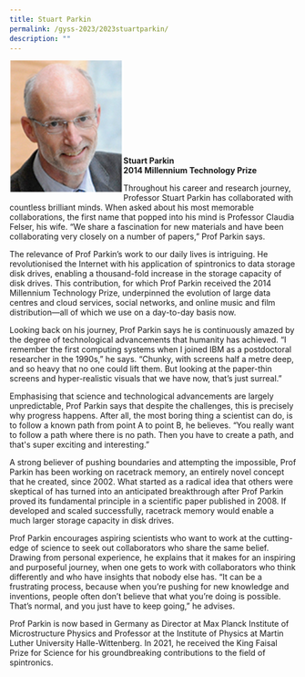 ```yaml
---
title: Stuart Parkin
permalink: /gyss-2023/2023stuartparkin/
description: ""
---
```

<img src="/images/GYSS%202022/stuart%20parkin.png" alt="Stuart Parkin" align="left" style="width:200px">
<br>
<br>
<br>
<br>
<br>
<br>
<br>
<br>
<br>

**Stuart Parkin** <br>
**2014 Millennium Technology Prize**

Throughout his career and research journey, Professor Stuart Parkin has collaborated with countless brilliant minds. When asked about his most memorable collaborations, the first name that popped into his mind is Professor Claudia Felser, his wife. “We share a fascination for new materials and have been collaborating very closely on a number of papers,” Prof Parkin says.

The relevance of Prof Parkin’s work to our daily lives is intriguing. He revolutionised the Internet with his application of spintronics to data storage disk drives, enabling a thousand-fold increase in the storage capacity of disk drives. This contribution, for which Prof Parkin received the 2014 Millennium Technology Prize, underpinned the evolution of large data centres and cloud services, social networks, and online music and film distribution—all of which we use on a day-to-day basis now.

Looking back on his journey, Prof Parkin says he is continuously amazed by the degree of technological advancements that humanity has achieved. “I remember the first computing systems when I joined IBM as a postdoctoral researcher in the 1990s,” he says. “Chunky, with screens half a metre deep, and so heavy that no one could lift them. But looking at the paper-thin screens and hyper-realistic visuals that we have now, that’s just surreal.”

Emphasising that science and technological advancements are largely unpredictable, Prof Parkin says that despite the challenges, this is precisely why progress happens. After all, the most boring thing a scientist can do, is to follow a known path from point A to point B, he believes. “You really want to follow a path where there is no path. Then you have to create a path, and that's super exciting and interesting.”

A strong believer of pushing boundaries and attempting the impossible, Prof Parkin has been working on racetrack memory, an entirely novel concept that he created, since 2002. What started as a radical idea that others were skeptical of has turned into an anticipated breakthrough after Prof Parkin proved its fundamental principle in a scientific paper published in 2008. If developed and scaled successfully, racetrack memory would enable a much larger storage capacity in disk drives.

Prof Parkin encourages aspiring scientists who want to work at the cutting-edge of science to seek out collaborators who share the same belief. Drawing from personal experience, he explains that it makes for an inspiring and purposeful journey, when one gets to work with collaborators who think differently and who have insights that nobody else has. “It can be a frustrating process, because when you’re pushing for new knowledge and inventions, people often don’t believe that what you’re doing is possible. That’s normal, and you just have to keep going,” he advises.

Prof Parkin is now based in Germany as Director at Max Planck Institute of Microstructure Physics and Professor at the Institute of Physics at Martin Luther University Halle-Wittenberg. In 2021, he received the King Faisal Prize for Science for his groundbreaking contributions to the field of spintronics.